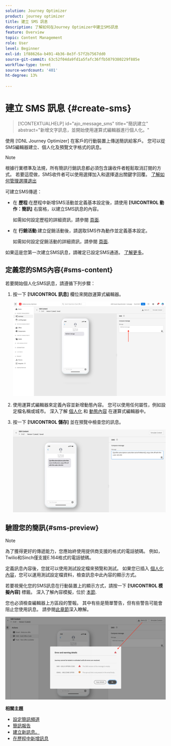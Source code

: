```yaml
---
solution: Journey Optimizer
product: journey optimizer
title: 建立 SMS 訊息
description: 了解如何在Journey Optimizer中建立SMS訊息
feature: Overview
topic: Content Management
role: User
level: Beginner
exl-id: 1f88626a-b491-4b36-8e3f-57f2b7567dd0
source-git-commit: 63c52f04da9fd1a5fafc36ffb5079380229f885e
workflow-type: tm+mt
source-wordcount: '401'
ht-degree: 13%

---
```


# 建立 SMS 訊息 {#create-sms}

>[!CONTEXTUALHELP]
>id="ajo_message_sms"
>title="簡訊建立"
>abstract="新增文字訊息，並開始使用運算式編輯器進行個人化。"

使用 [!DNL Journey Optimizer] 在客戶的行動裝置上傳送簡訊給客戶。 您可以從SMS編輯器建立、個人化及預覽文字格式的訊息。

>[!NOTE]
>
>根據行業標準及法規，所有簡訊行銷訊息都必須包含讓收件者輕鬆取消訂閱的方式。 若要這麼做，SMS收件者可以使用選擇加入和選擇退出關鍵字回覆。 [了解如何管理選擇退出](../privacy/opt-out.md#sms-opt-out-management-sms-opt-out-management)

可建立SMS傳遞：

* 在 **歷程**:在歷程中新增SMS活動並定義基本設定後，請使用 **[!UICONTROL 動作：簡訊]** 右窗格，以建立SMS訊息的內容。

   如需如何設定歷程的詳細資訊，請參閱 [頁面](../building-journeys/journey-gs.md).

* 在 **行銷活動**:建立促銷活動後，請選取SMS作為動作並定義基本設定。

   如需如何設定促銷活動的詳細資訊，請參閱 [頁面](../campaigns/create-campaign.md#configure).

如果這是您第一次建立SMS訊息，請確定已設定SMS通道。 [了解更多](../configuration/sms-configuration.md)。

## 定義您的SMS內容{#sms-content}

若要開始個人化SMS訊息，請遵循下列步驟：

1. 按一下 **[!UICONTROL 訊息]** 欄位來開啟運算式編輯器。

   ![](assets/sms-content.png)

1. 使用運算式編輯器來定義內容並新增動態內容。 您可以使用任何屬性，例如設定檔名稱或城市。 深入了解 [個人化](../personalization/personalize.md) 和 [動態內容](../personalization/get-started-dynamic-content.md) 在運算式編輯器中。

1. 按一下 **[!UICONTROL 儲存]** 並在預覽中檢查您的訊息。

   ![](assets/sms-content-preview.png)

## 驗證您的簡訊{#sms-preview}

>[!NOTE]
>
> 為了獲得更好的傳遞能力，您應始終使用提供商支援的格式的電話號碼。 例如， Twilio和Sinch僅支援E.164格式的電話號碼。

定義訊息內容後，您就可以使用測試設定檔來預覽和測試。 如果您已插入 [個人化內容](../personalization/personalize.md)，您可以運用測試設定檔資料，檢查訊息中此內容的顯示方式。

若要視覺化您的SMS訊息在行動裝置上的顯示方式，請按一下 **[!UICONTROL 模擬內容]** 標籤。 深入了解內容模擬，位於 [本節](../design/preview.md).

您也必須檢查編輯器上方區段的警報。  其中有些是簡單警告，但有些警告可能會阻止您使用訊息。 請參閱[此章節](alerts.md)深入瞭解。

![](assets/sms-alert-button.png)

<!--
## How-to video

Learn how to configure, author, and include SMS messaging into your customer journeys.

>[!VIDEO](https://video.tv.adobe.com/v/344460?quality=12)
-->
**相關主題**

* [設定簡訊頻道](../configuration/sms-configuration.md)
* [簡訊報告](../reports/journey-global-report.md#sms-global)
* [建立新訊息。](get-started-content.md)
* [在歷程中新增訊息](../building-journeys/journeys-message.md)
